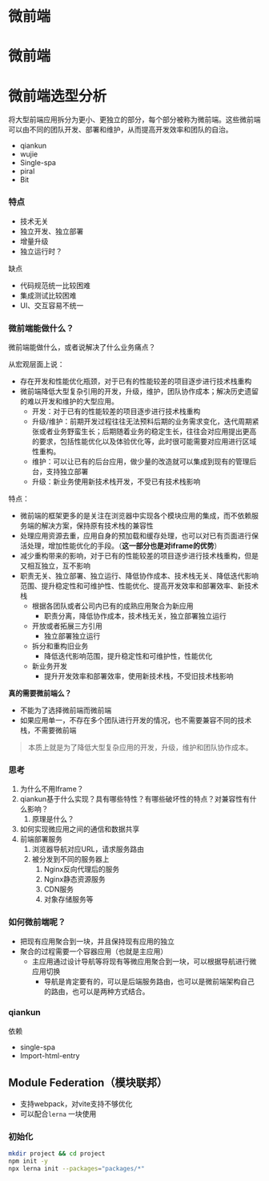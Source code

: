 # 微前端

# **微前端**

# **微前端选型分析**

将大型前端应用拆分为更小、更独立的部分，每个部分被称为微前端。这些微前端可以由不同的团队开发、部署和维护，从而提高开发效率和团队的自治。

- qiankun
- wujie
- Single-spa
- piral
- Bit

### **特点**

- 技术无关
- 独立开发、独立部署
- 增量升级
- 独立运行时？

缺点

- 代码规范统一比较困难
- 集成测试比较困难
- UI、交互容易不统一

### **微前端能做什么？**

微前端能做什么，或者说解决了什么业务痛点？

从宏观层面上说：

- 存在开发和性能优化瓶颈，对于已有的性能较差的项目逐步进行技术栈重构
- 微前端降低大型复杂引用的开发，升级，维护，团队协作成本；解决历史遗留的难以开发和维护的大型应用。
    - 开发：对于已有的性能较差的项目逐步进行技术栈重构
    - 升级/维护：前期开发过程往往无法预料后期的业务需求变化，迭代周期紧张或者业务野蛮生长；后期随着业务的稳定生长，往往会对应用提出更高的要求，包括性能优化以及体验优化等，此时很可能需要对应用进行区域性重构。
    - 维护：可以让已有的后台应用，做少量的改造就可以集成到现有的管理后台，支持独立部署
    - 升级：新业务使用新技术栈开发，不受已有技术栈影响

特点：

- 微前端的框架更多的是关注在浏览器中实现各个模块应用的集成，而不依赖服务端的解决方案，保持原有技术栈的兼容性
- 处理应用资源去重，应用自身的预加载和缓存处理，也可以对已有页面进行保活处理，增加性能优化的手段。（**这一部分也是对iframe的优势**）
- 减少重构带来的影响，对于已有的性能较差的项目逐步进行技术栈重构，但是又相互独立，互不影响
- 职责无关、独立部署、独立运行、降低协作成本、技术栈无关、降低迭代影响范围、提升稳定性和可维护性、性能优化、提高开发效率和部署效率、新技术栈
    - 根据各团队或者公司内已有的成熟应用聚合为新应用
        - 职责分离，降低协作成本，技术栈无关，独立部署独立运行
    - 开放或者拓展三方引用
        - 独立部署独立运行
    - 拆分和重构旧业务
        - 降低迭代影响范围，提升稳定性和可维护性，性能优化
    - 新业务开发
        - 提升开发效率和部署效率，使用新技术栈，不受旧技术栈影响

**真的需要微前端么？**

- 不能为了选择微前端而微前端
- 如果应用单一，不存在多个团队进行开发的情况，也不需要兼容不同的技术栈，不需要微前端

> 本质上就是为了降低大型复杂应用的开发，升级，维护和团队协作成本。
> 

### **思考**

1. 为什么不用Iframe？
2. qiankun基于什么实现？具有哪些特性？有哪些破坏性的特点？对兼容性有什么影响？
    1. 原理是什么？
3. 如何实现微应用之间的通信和数据共享
4. 前端部署服务
    1. 浏览器导航对应URL，请求服务路由
    2. 被分发到不同的服务器上
        1. Nginx反向代理后的服务
        2. Nginx静态资源服务
        3. CDN服务
        4. 对象存储服务等

### **如何微前端呢？**

- 把现有应用聚合到一块，并且保持现有应用的独立
- 聚合的过程需要一个容器应用（也就是主应用）
    - 主应用通过设计导航等将现有等微应用聚合到一块，可以根据导航进行微应用切换
        - 导航是肯定要有的，可以是后端服务路由，也可以是微前端架构自己的路由，也可以是两种方式结合。

### **qiankun**

依赖

- single-spa
- Import-html-entry

## **Module Federation（模块联邦）**

- 支持webpack，对vite支持不够优化
- 可以配合`lerna` 一块使用

### **初始化**

```bash
mkdir project && cd project
npm init -y
npx lerna init --packages="packages/*"
```